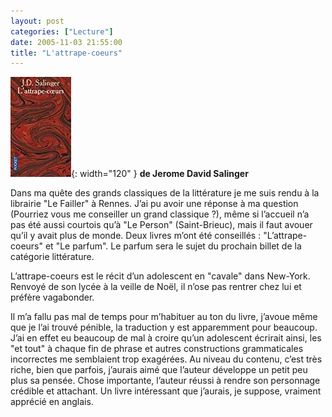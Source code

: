 ```yaml
---
layout: post
categories: ["Lecture"]
date: 2005-11-03 21:55:00
title: "L'attrape-coeurs"
---
```


![couverture](/assets/images/couv_lecture/attrapecoeur.webp){: width="120" } **de Jerome David Salinger**

Dans ma quête des grands classiques de la
littérature je me suis rendu à la librairie "Le Failler" à Rennes.
J’ai pu avoir une réponse à ma question (Pourriez vous me conseiller un
grand classique ?), même si l’accueil n’a pas été aussi courtois qu’à
"Le Person" (Saint-Brieuc), mais il faut avouer qu’il y avait
plus de monde. Deux livres m’ont été conseillés :
"L’attrape-coeurs" et "Le parfum". Le parfum sera le sujet
du prochain billet de la catégorie littérature.

L’attrape-coeurs est le récit d’un adolescent en "cavale" dans
New-York. Renvoyé de son lycée à la veille de Noël, il n’ose pas
rentrer chez lui et préfère vagabonder.

Il m’a fallu pas mal de temps pour m’habituer au ton du livre,
j’avoue même que je l’ai trouvé pénible, la traduction y est
apparemment pour beaucoup. J’ai en effet eu beaucoup de mal à croire
qu’un adolescent écrirait ainsi, les "et tout" à chaque fin de
phrase et autres constructions grammaticales incorrectes me semblaient
trop exagérées. Au niveau du contenu, c’est très riche, bien que
parfois, j’aurais aimé que l’auteur développe un petit peu plus sa
pensée. Chose importante, l’auteur réussi à rendre son personnage
crédible et attachant. Un livre intéressant que j’aurais, je suppose,
vraiment apprécié en anglais.


